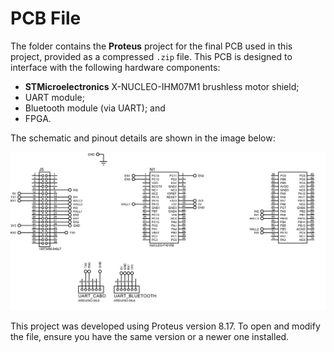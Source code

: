# PCB File

The folder contains the **Proteus** project for the final PCB used in this project, provided as a compressed `.zip` file. This PCB is designed to interface with the following hardware components:

- **STMicroelectronics** X-NUCLEO-IHM07M1 brushless motor shield;
- UART module;
- Bluetooth module (via UART); and
- FPGA.

The schematic and pinout details are shown in the image below:

![Pinout](pinout.png)

This project was developed using Proteus version 8.17. To open and modify the file, ensure you have the same version or a newer one installed.
